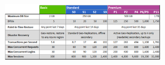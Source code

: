 ![Уровни обслуживания и уровни производительности](./media/sql-database-service-tiers-table/sql-database-service-tiers-table.png)

<!---HONumber=Nov15_HO2-->